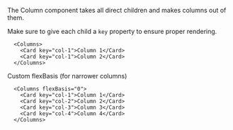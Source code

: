 The Column component takes all direct children and makes columns out of them.

Make sure to give each child a `key` property to ensure proper rendering.

      <Columns>
        <Card key="col-1">Column 1</Card>
        <Card key="col-1">Column 2</Card>
      </Columns>

Custom flexBasis (for narrower columns)

      <Columns flexBasis="0">
        <Card key="col-1">Column 1</Card>
        <Card key="col-2">Column 2</Card>
        <Card key="col-3">Column 3</Card>
        <Card key="col-4">Column 4</Card>
      </Columns>
